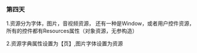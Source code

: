 ﻿### 第四天

1.资源分为字体，图片，音视频资源， 还有一种是Window，或者用户控件资源，所有的控件都有Resources属性（对象资源，无参构造）

2.资源字典属性设置为【页】,图片字体设置为资源